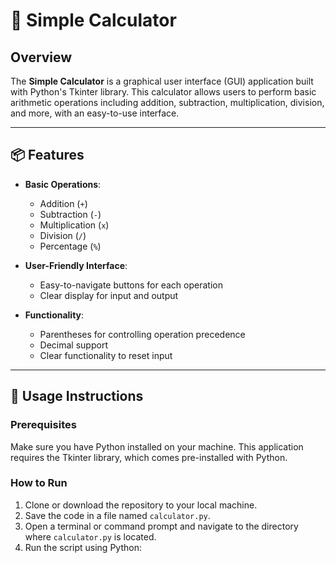 # 🧮 Simple Calculator

## Overview

The **Simple Calculator** is a graphical user interface (GUI) application built with Python's Tkinter library. This calculator allows users to perform basic arithmetic operations including addition, subtraction, multiplication, division, and more, with an easy-to-use interface.

---

## 📦 Features

- **Basic Operations**:
  - Addition (`+`)
  - Subtraction (`-`)
  - Multiplication (`x`)
  - Division (`/`)
  - Percentage (`%`)

- **User-Friendly Interface**:
  - Easy-to-navigate buttons for each operation
  - Clear display for input and output

- **Functionality**:
  - Parentheses for controlling operation precedence
  - Decimal support
  - Clear functionality to reset input

---

## 🚀 Usage Instructions

### Prerequisites

Make sure you have Python installed on your machine. This application requires the Tkinter library, which comes pre-installed with Python.

### How to Run

1. Clone or download the repository to your local machine.
2. Save the code in a file named `calculator.py`.
3. Open a terminal or command prompt and navigate to the directory where `calculator.py` is located.
4. Run the script using Python:


